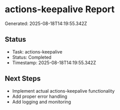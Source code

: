 # actions-keepalive Report

Generated: 2025-08-18T14:19:55.342Z

## Status
- Task: actions-keepalive
- Status: Completed
- Timestamp: 2025-08-18T14:19:55.342Z

## Next Steps
- Implement actual actions-keepalive functionality
- Add proper error handling
- Add logging and monitoring
